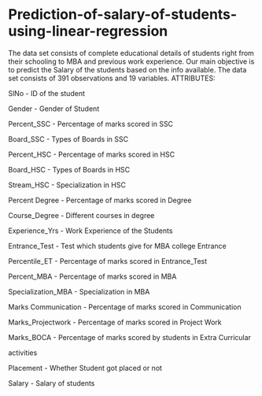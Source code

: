 # Prediction-of-salary-of-students-using-linear-regression

The data set consists of complete educational details of students right from their schooling to MBA and previous work experience. Our main objective is to predict the Salary of the students based on the info available. The data set consists of 391 observations and 19 variables.
ATTRIBUTES:

SlNo - ID of the student

Gender - Gender of Student

Percent_SSC - Percentage of marks scored in SSC

Board_SSC - Types of Boards in SSC

Percent_HSC - Percentage of marks scored in HSC

Board_HSC - Types of Boards in HSC

Stream_HSC - Specialization in HSC

Percent Degree - Percentage of marks scored in Degree

Course_Degree - Different courses in degree

Experience_Yrs - Work Experience of the Students

Entrance_Test - Test which students give for MBA college Entrance

Percentile_ET - Percentage of marks scored in Entrance_Test

Percent_MBA - Percentage of marks scored in MBA

Specialization_MBA - Specialization in MBA

Marks Communication - Percentage of marks scored in Communication

Marks_Projectwork - Percentage of marks scored in Project Work

Marks_BOCA - Percentage of marks scored by students in Extra Curricular

activities

Placement - Whether Student got placed or not

Salary - Salary of students
